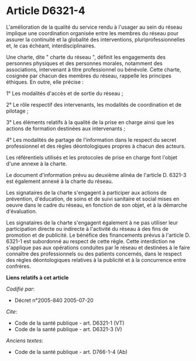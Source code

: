# Article D6321-4

L'amélioration de la qualité du service rendu à l'usager au sein du réseau implique une coordination organisée entre les
membres du réseau pour assurer la continuité et la globalité des interventions, pluriprofessionnelles et, le cas échéant,
interdisciplinaires. 

Une charte, dite " charte du réseau ", définit les engagements des personnes physiques et des personnes morales, notamment
des associations, intervenant à titre professionnel ou bénévole. Cette charte, cosignée par chacun des membres du réseau,
rappelle les principes éthiques. En outre, elle précise : 

1° Les modalités d'accès et de sortie du réseau ; 

2° Le rôle respectif des intervenants, les modalités de coordination et de pilotage ; 

3° Les éléments relatifs à la qualité de la prise en charge ainsi que les actions de formation destinées aux intervenants ; 

4° Les modalités de partage de l'information dans le respect du secret professionnel et des règles déontologiques propres à
chacun des acteurs. 

Les référentiels utilisés et les protocoles de prise en charge font l'objet d'une annexe à la charte. 

Le document d'information prévu au deuxième alinéa de l'article D. 6321-3 est également annexé à la charte du réseau. 

Les signataires de la charte s'engagent à participer aux actions de prévention, d'éducation, de soins et de suivi sanitaire
et social mises en oeuvre dans le cadre du réseau, en fonction de son objet, et à la démarche d'évaluation. 

Les signataires de la charte s'engagent également à ne pas utiliser leur participation directe ou indirecte à l'activité du
réseau à des fins de promotion et de publicité. Le bénéfice des financements prévus à l'article D. 6321-1 est subordonné au
respect de cette règle. Cette interdiction ne s'applique pas aux opérations conduites par le réseau et destinées à le faire
connaître des professionnels ou des patients concernés, dans le respect des règles déontologiques relatives à la publicité et
à la concurrence entre confrères.

**Liens relatifs à cet article**

_Codifié par_:

  - Décret n°2005-840 2005-07-20

_Cite_:

  - Code de la santé publique - art. D6321-1 (VT)
  - Code de la santé publique - art. D6321-3 (V)

_Anciens textes_:

  - Code de la santé publique - art. D766-1-4 (Ab)
